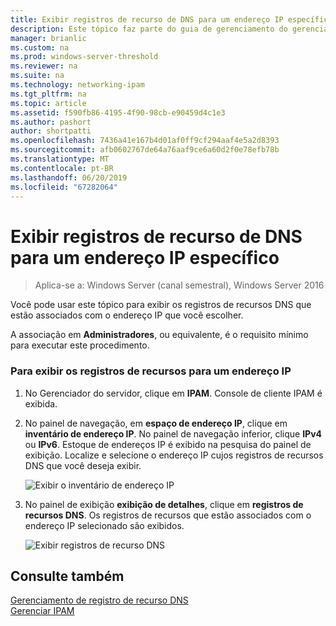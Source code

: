```yaml
---
title: Exibir registros de recurso de DNS para um endereço IP específico
description: Este tópico faz parte do guia de gerenciamento do gerenciamento de endereço IP (IPAM) no Windows Server 2016.
manager: brianlic
ms.custom: na
ms.prod: windows-server-threshold
ms.reviewer: na
ms.suite: na
ms.technology: networking-ipam
ms.tgt_pltfrm: na
ms.topic: article
ms.assetid: f590fb86-4195-4f90-98cb-e90459d4c1e3
ms.author: pashort
author: shortpatti
ms.openlocfilehash: 7436a41e167b4d01af0ff9cf294aaf4e5a2d8393
ms.sourcegitcommit: afb0602767de64a76aaf9ce6a60d2f0e78efb78b
ms.translationtype: MT
ms.contentlocale: pt-BR
ms.lasthandoff: 06/20/2019
ms.locfileid: "67282064"
---
```

# <a name="view-dns-resource-records-for-a-specific-ip-address"></a>Exibir registros de recurso de DNS para um endereço IP específico

>Aplica-se a: Windows Server (canal semestral), Windows Server 2016

Você pode usar este tópico para exibir os registros de recursos DNS que estão associados com o endereço IP que você escolher.  
  
A associação em **Administradores**, ou equivalente, é o requisito mínimo para executar este procedimento.  
  
### <a name="to-view-resource-records-for-an-ip-address"></a>Para exibir os registros de recursos para um endereço IP  
  
1.  No Gerenciador do servidor, clique em **IPAM**. Console de cliente IPAM é exibida.  
  
2.  No painel de navegação, em **espaço de endereço IP**, clique em **inventário de endereço IP**. No painel de navegação inferior, clique **IPv4** ou **IPv6**. Estoque de endereços IP é exibido na pesquisa do painel de exibição. Localize e selecione o endereço IP cujos registros de recursos DNS que você deseja exibir.  
  
    ![Exibir o inventário de endereço IP](../../media/View-DNS-Resource-Records-for-a-Specific-IP-Address/ipam_IPInventory_01.jpg)  
  
3.  No painel de exibição **exibição de detalhes**, clique em **registros de recursos DNS**. Os registros de recursos que estão associados com o endereço IP selecionado são exibidos.  
  
    ![Exibir registros de recurso DNS](../../media/View-DNS-Resource-Records-for-a-Specific-IP-Address/ipam_IPInventory_02.jpg)  
  
## <a name="see-also"></a>Consulte também  
[Gerenciamento de registro de recurso DNS](DNS-Resource-Record-Management.md)  
[Gerenciar IPAM](Manage-IPAM.md)  
  


